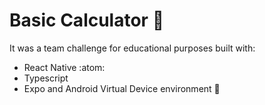 # Basic Calculator :orange:
 It was a team challenge for educational purposes built with:
 
- React Native :atom:
- Typescript
- Expo and Android Virtual Device environment :iphone:
